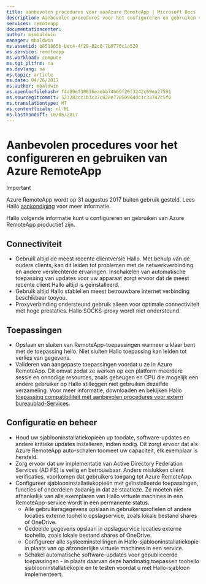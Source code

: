 ```yaml
---
title: aanbevolen procedures voor aaaAzure RemoteApp | Microsoft Docs
description: Aanbevolen procedures voor het configureren en gebruiken van Azure RemoteApp.
services: remoteapp
documentationcenter: 
author: msmbaldwin
manager: mbaldwin
ms.assetid: b851865b-bec4-4f29-82c0-7b9770c1a520
ms.service: remoteapp
ms.workload: compute
ms.tgt_pltfrm: na
ms.devlang: na
ms.topic: article
ms.date: 04/26/2017
ms.author: mbaldwin
ms.openlocfilehash: f4d09ef30816eaebb74b69f26f3242c69ea27591
ms.sourcegitcommit: 523283cc1b3c37c428e77850964dc1c33742c5f0
ms.translationtype: MT
ms.contentlocale: nl-NL
ms.lasthandoff: 10/06/2017
---
```

# <a name="best-practices-for-configuring-and-using-azure-remoteapp"></a>Aanbevolen procedures voor het configureren en gebruiken van Azure RemoteApp
> [!IMPORTANT]
> Azure RemoteApp wordt op 31 augustus 2017 buiten gebruik gesteld. Lees Hallo [aankondiging](https://blogs.technet.microsoft.com/enterprisemobility/2016/08/12/application-remoting-and-the-cloud/) voor meer informatie.
> 
> 

Hallo volgende informatie kunt u configureren en gebruiken van Azure RemoteApp productief zijn.

## <a name="connectivity"></a>Connectiviteit
* Gebruik altijd de meest recente clientversie Hallo. Met behulp van de oudere clients, kan dit leiden tot problemen met de netwerkverbinding en andere verslechterde ervaringen. Inschakelen van automatische toepassing van updates voor uw apparaat zorgt ervoor dat de meest recente client Hallo altijd is geïnstalleerd.
* Gebruik altijd Hallo stabiel en meest betrouwbare internet verbinding beschikbaar tooyou.  
* Proxyverbinding ondersteund gebruik alleen voor optimale connectiviteit met hoge prestaties.  Hallo SOCKS-proxy wordt niet ondersteund.

## <a name="applications"></a>Toepassingen
* Opslaan en sluiten van RemoteApp-toepassingen wanneer u klaar bent met de toepassing hello. Niet sluiten Hallo toepassing kan leiden tot verlies van gegevens.
* Valideren van aangepaste toepassingen voordat u ze in Azure RemoteApp. Dit omvat zodat ze werken op een platform meerdere sessie en onnodige resources, zoals geheugen en CPU die mogelijk een andere gebruiker op Hallo stilleggen niet gebruiken dezelfde verzameling. Voor meer informatie, downloaden en bekijken Hallo [toepassing compatibiliteit met aanbevolen procedures voor extern bureaublad-Services](http://www.dabcc.com/resources/Application%20Compatibility%20Best%20Practices%20for%20Remote%20Desktop%20Services.pdf).

## <a name="configuration-and-management"></a>Configuratie en beheer
* Houd uw sjablooninstallatiekopieën up toodate, software-updates en andere kritieke updates installeren, indien nodig. Dit zorgt ervoor dat als Azure RemoteApp auto-schalen toomeet uw capaciteit, elk exemplaar is hersteld.  
* Zorg ervoor dat uw implementatie van Active Directory Federation Services (AD FS) is veilig en betrouwbaar. Anders mislukken client verificaties, voorkomen dat gebruikers toegang tot Azure RemoteApp.
* Configureer sjablooninstallatiekopieën met geïnstalleerde toepassingen, functies of onderdelen zodanig in dat ze staatloze. Ze moeten niet afhankelijk van alle exemplaren van Hallo virtuele machines in een RemoteApp-service wordt in een permanente status.
  * Alle gebruikersgegevens opslaan in gebruikersprofielen of andere locaties externe toohello opslagservice, zoals lokale bestand shares of OneDrive.
  * Gedeelde gegevens opslaan in opslagservice locaties externe toohello, zoals lokale bestand shares of OneDrive.
  * Configureer alle systeeminstellingen in Hallo-sjablooninstallatiekopie in plaats van op afzonderlijke virtuele machines in een service.
  * Schakel automatische software-updates voor gepubliceerde toepassingen - in plaats daarvan deze handmatig toepassen toohello sjablooninstallatiekopie en te testen voordat u met Hallo-sjabloon implementeert.

